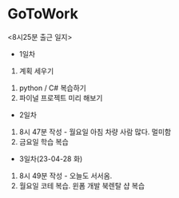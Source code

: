 # GoToWork

<8시25분 출근 일지>

- 1일차
1. 계획 세우기
  1) python / C# 복습하기
  2) 파이널 프로젝트 미리 해보기
  
- 2일차 
1. 8시 47분 작성 - 월요일 아침 차량 사람 많다. 멀미함
2. 금요일 학습 복습

- 3일차(23-04-28 화)
1. 8시 49분 작성 - 오늘도 서서옴.
2. 월요일 코테 복습. 윈폼 개발 북렌탈 샵 복습
